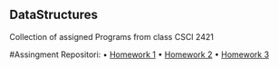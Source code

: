 ## DataStructures
Collection of assigned Programs from class CSCI 2421

#Assingment Repositori:
• [Homework 1](https://github.com/ndore444/DataStructures/tree/HW1/DoreNHW1)
• [Homework 2](https://github.com/ndore444/DataStructures/tree/HW2?files=1)
• [Homework 3](https://github.com/ndore444/DataStructures/tree/HW3/DoreNHW3/DoreNHW3)
